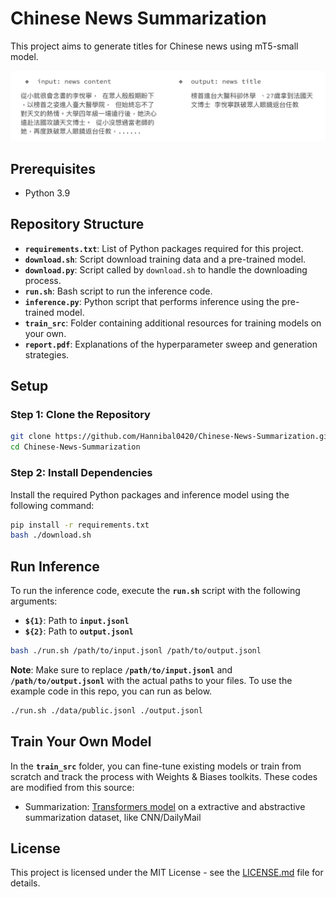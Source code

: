 # Chinese News Summarization

This project aims to generate titles for Chinese news using mT5-small model.

<p align="center">
  <img width="800" height="auto" src="images/concept.png" alt="concept.png">
</p>

## **Prerequisites**

- Python 3.9

## **Repository Structure**

- **`requirements.txt`**: List of Python packages required for this project.
- **`download.sh`**: Script download training data and a pre-trained model.
- **`download.py`**: Script called by `download.sh` to handle the downloading process.
- **`run.sh`**: Bash script to run the inference code.
- **`inference.py`**: Python script that performs inference using the pre-trained model.
- **`train_src`**: Folder containing additional resources for training models on your own.
- **`report.pdf`**: Explanations of the hyperparameter sweep and generation strategies.

## **Setup**

### **Step 1: Clone the Repository**

```bash
git clone https://github.com/Hannibal0420/Chinese-News-Summarization.git
cd Chinese-News-Summarization
```

### **Step 2: Install Dependencies**

Install the required Python packages and inference model using the following command:

```bash
pip install -r requirements.txt
bash ./download.sh
```

## **Run Inference**

To run the inference code, execute the **`run.sh`** script with the following arguments:

- **`${1}`**: Path to **`input.jsonl`**
- **`${2}`**: Path to **`output.jsonl`**

```bash
bash ./run.sh /path/to/input.jsonl /path/to/output.jsonl
```

**Note**: Make sure to replace **`/path/to/input.jsonl`** and **`/path/to/output.jsonl`** with the actual paths to your files. To use the example code in this repo, you can run as below.

```bash
./run.sh ./data/public.jsonl ./output.jsonl
```

## Train Your Own Model

In the **`train_src`** folder, you can fine-tune existing models or train from scratch and track the process with Weights & Biases toolkits. These codes are modified from this source:

- Summarization: [Transformers model](https://github.com/huggingface/transformers/blob/main/examples/pytorch/summarization/run_summarization_no_trainer.py) on a extractive and abstractive summarization dataset, like CNN/DailyMail

## **License**

This project is licensed under the MIT License - see the [LICENSE.md](https://chat.openai.com/c/LICENSE.md) file for details.
